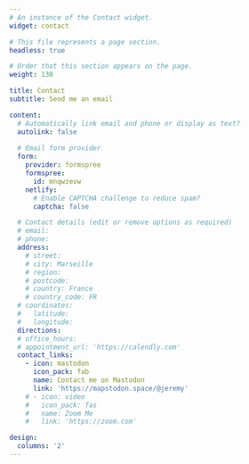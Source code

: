 ```yaml
---
# An instance of the Contact widget.
widget: contact

# This file represents a page section.
headless: true

# Order that this section appears on the page.
weight: 130

title: Contact
subtitle: Send me an email

content:
  # Automatically link email and phone or display as text?
  autolink: false
  
  # Email form provider
  form:
    provider: formspree
    formspree: 
      id: mnqwzevw
    netlify:
      # Enable CAPTCHA challenge to reduce spam?
      captcha: false

  # Contact details (edit or remove options as required)
  # email: 
  # phone: 
  address:
    # street: 
    # city: Marseille
    # region: 
    # postcode:
    # country: France
    # country_code: FR
  # coordinates:
  #   latitude:
  #   longitude: 
  directions: 
  # office_hours:
  # appointment_url: 'https://calendly.com'
  contact_links:
    - icon: mastodon
      icon_pack: fab
      name: Contact me on Mastodon
      link: 'https://mapstodon.space/@jeremy'
    # - icon: video
    #   icon_pack: fas
    #   name: Zoom Me
    #   link: 'https://zoom.com'

design:
  columns: '2'
---
```

